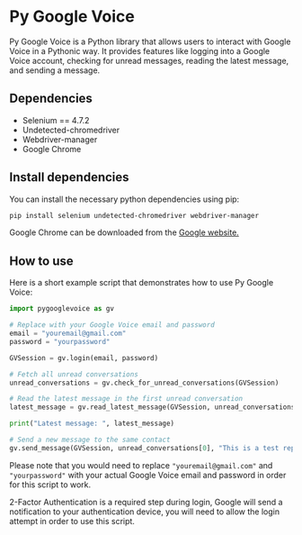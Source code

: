 # Py Google Voice

Py Google Voice is a Python library that allows users to interact with Google Voice in a Pythonic way. It provides features like logging into a Google Voice account, checking for unread messages, reading the latest message, and sending a message.

## Dependencies

* Selenium == 4.7.2
* Undetected-chromedriver
* Webdriver-manager
* Google Chrome

## Install dependencies

You can install the necessary python dependencies using pip:

```bash
pip install selenium undetected-chromedriver webdriver-manager
```

Google Chrome can be downloaded from the [Google website.](https://chrome.google.com/)

## How to use

Here is a short example script that demonstrates how to use Py Google Voice:

```python
import pygooglevoice as gv

# Replace with your Google Voice email and password
email = "youremail@gmail.com"
password = "yourpassword"

GVSession = gv.login(email, password)

# Fetch all unread conversations
unread_conversations = gv.check_for_unread_conversations(GVSession)

# Read the latest message in the first unread conversation
latest_message = gv.read_latest_message(GVSession, unread_conversations[0])

print("Latest message: ", latest_message)

# Send a new message to the same contact
gv.send_message(GVSession, unread_conversations[0], "This is a test reply from Py Google Voice.")
```

Please note that you would need to replace `"youremail@gmail.com"` and `"yourpassword"` with your actual Google Voice email and password in order for this script to work.

2-Factor Authentication is a required step during login, Google will send a notification to your authentication device, you will need to allow the login attempt in order to use this script.
